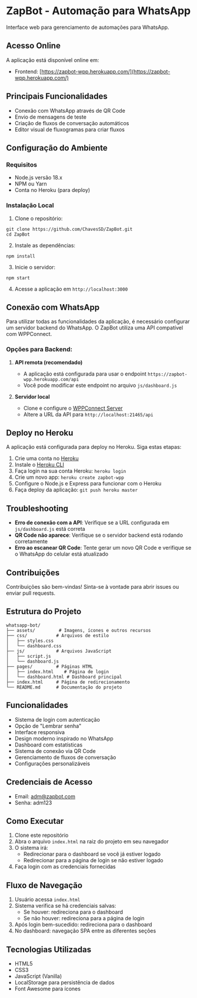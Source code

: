 # ZapBot - Automação para WhatsApp

Interface web para gerenciamento de automações para WhatsApp.

## Acesso Online

A aplicação está disponível online em:
- Frontend: [https://zapbot-wpp.herokuapp.com/](https://zapbot-wpp.herokuapp.com/)

## Principais Funcionalidades

- Conexão com WhatsApp através de QR Code
- Envio de mensagens de teste
- Criação de fluxos de conversação automáticos
- Editor visual de fluxogramas para criar fluxos

## Configuração do Ambiente

### Requisitos

- Node.js versão 18.x
- NPM ou Yarn
- Conta no Heroku (para deploy)

### Instalação Local

1. Clone o repositório:
```
git clone https://github.com/ChavesSD/ZapBot.git
cd ZapBot
```

2. Instale as dependências:
```
npm install
```

3. Inicie o servidor:
```
npm start
```

4. Acesse a aplicação em `http://localhost:3000`

## Conexão com WhatsApp

Para utilizar todas as funcionalidades da aplicação, é necessário configurar um servidor backend do WhatsApp. O ZapBot utiliza uma API compatível com WPPConnect.

### Opções para Backend:

1. **API remota (recomendado)**
   - A aplicação está configurada para usar o endpoint `https://zapbot-wpp.herokuapp.com/api`
   - Você pode modificar este endpoint no arquivo `js/dashboard.js`

2. **Servidor local**
   - Clone e configure o [WPPConnect Server](https://github.com/wppconnect-team/wppconnect-server)
   - Altere a URL da API para `http://localhost:21465/api`

## Deploy no Heroku

A aplicação está configurada para deploy no Heroku. Siga estas etapas:

1. Crie uma conta no [Heroku](https://heroku.com)
2. Instale o [Heroku CLI](https://devcenter.heroku.com/articles/heroku-cli)
3. Faça login na sua conta Heroku: `heroku login`
4. Crie um novo app: `heroku create zapbot-wpp`
5. Configure o Node.js e Express para funcionar com o Heroku 
6. Faça deploy da aplicação: `git push heroku master`

## Troubleshooting

- **Erro de conexão com a API**: Verifique se a URL configurada em `js/dashboard.js` está correta
- **QR Code não aparece**: Verifique se o servidor backend está rodando corretamente
- **Erro ao escanear QR Code**: Tente gerar um novo QR Code e verifique se o WhatsApp do celular está atualizado

## Contribuições

Contribuições são bem-vindas! Sinta-se à vontade para abrir issues ou enviar pull requests.

## Estrutura do Projeto

```
whatsapp-bot/
├── assets/         # Imagens, ícones e outros recursos
├── css/           # Arquivos de estilo
│   ├── styles.css
│   └── dashboard.css
├── js/            # Arquivos JavaScript
│   ├── script.js
│   └── dashboard.js
├── pages/         # Páginas HTML
│   ├── index.html    # Página de login
│   └── dashboard.html # Dashboard principal
├── index.html     # Página de redirecionamento
└── README.md      # Documentação do projeto
```

## Funcionalidades

- Sistema de login com autenticação
- Opção de "Lembrar senha"
- Interface responsiva
- Design moderno inspirado no WhatsApp
- Dashboard com estatísticas
- Sistema de conexão via QR Code
- Gerenciamento de fluxos de conversação
- Configurações personalizáveis

## Credenciais de Acesso

- Email: adm@zapbot.com
- Senha: adm123

## Como Executar

1. Clone este repositório
2. Abra o arquivo `index.html` na raiz do projeto em seu navegador
3. O sistema irá:
   - Redirecionar para o dashboard se você já estiver logado
   - Redirecionar para a página de login se não estiver logado
4. Faça login com as credenciais fornecidas

## Fluxo de Navegação

1. Usuário acessa `index.html`
2. Sistema verifica se há credenciais salvas:
   - Se houver: redireciona para o dashboard
   - Se não houver: redireciona para a página de login
3. Após login bem-sucedido: redireciona para o dashboard
4. No dashboard: navegação SPA entre as diferentes seções

## Tecnologias Utilizadas

- HTML5
- CSS3
- JavaScript (Vanilla)
- LocalStorage para persistência de dados
- Font Awesome para ícones 